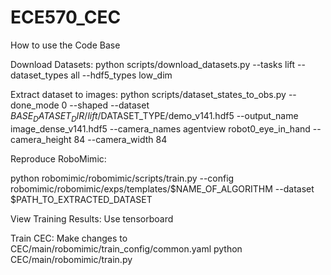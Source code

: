 # ECE570_CEC


How to use the Code Base

Download Datasets: python scripts/download_datasets.py --tasks lift --dataset_types all --hdf5_types low_dim

Extract dataset to images: python scripts/dataset_states_to_obs.py --done_mode 0 --shaped \--dataset $BASE_DATASET_DIR/lift/$DATASET_TYPE/demo_v141.hdf5 \--output_name image_dense_v141.hdf5 --camera_names agentview robot0_eye_in_hand --camera_height 84 --camera_width 84

Reproduce RoboMimic: 

python robomimic/robomimic/scripts/train.py --config robomimic/robomimic/exps/templates/$NAME_OF_ALGORITHM --dataset $PATH_TO_EXTRACTED_DATASET

View Training Results: Use tensorboard

Train CEC:
Make changes to CEC/main/robomimic/train_config/common.yaml
python CEC/main/robomimic/train.py
